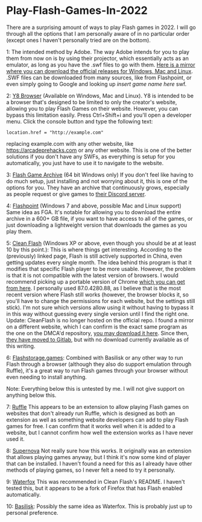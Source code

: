 # Play-Flash-Games-In-2022

There are a surprising amount of ways to play Flash games in 2022. I will go through all the options that I am personally aware of in no particular order (except ones I haven't personally tried are on the bottom). 

1: The intended method by Adobe.
The way Adobe intends for you to play them from now on is by using their projector, which essentially acts as an emulator, as long as you have the .swf files to go with them. [Here is a mirror where you can download the official releases for Windows, Mac and Linux](https://github.com/PokemonHacker1337/HackedFlashGames/releases/tag/(InsertVersionHere)). .SWF files can be downloaded from many sources, like from Flashpoint, or even simply going to Google and looking up *insert game name here* swf.

2: [Y8 Browser](https://www.y8.com/download-app) (Available on Windows, Mac and Linux).
Y8 is intended to be a browser that's designed to be limited to only the creator's website, allowing you to play Flash Games on their website. However, you can bypass this limitation easily. Press Ctrl+Shift+i and you'll open a developer menu. Click the console button and type the following text: 
```
location.href = "http://example.com"
```
replacing example.com with any other website, like https://arcadeprehacks.com or any other website. This is one of the better solutions if you don't have any SWFs, as everything is setup for you automatically, you just have to use it to navigate to the website. 

3: [Flash Game Archive](http://www.flashgamearchive.com/download-fga-software/) (64 bit Windows only)
If you don't feel like having to do much setup, just installing and not worrying about it, this is one of the options for you. They have an archive that continuously grows, especially as people request or give games to [their Discord server](https://discord.com/invite/h5PW6NqUvA).

4: [Flashpoint](https://bluemaxima.org/flashpoint/downloads/) (Windows 7 and above, possible Mac and Linux support)
Same idea as FGA. It's notable for allowing you to download the entire archive in a 600+ GB file, if you want to have access to all of the games, or just downloading a lightweight version that downloads the games as you play them. 

5: [Clean Flash](https://starfiles.co/file/0lvhEV9oldZE/CleanFlash34-0-0-184) (Windows XP or above, even though you should be at at least 10 by this point.):
This is where things get interesting. According to the (previously) linked page, Flash is still actively supported in China, even getting updates every single month. The idea behind this program is that it modifies that specific Flash player to be more usable. However, the problem is that it is not compatible with the latest version of browsers. I would recommend picking up a portable version of Chrome [which you can get from here](https://sourceforge.net/projects/portableapps/files/Google%20Chrome%20Portable/). I personally used 87.0.4280.88, as I believe that is the most recent version where Flash still works (however, the browser blocks it, so you'll have to change the permissions for each website, but the settings still stick). I'm not sure which versions allow using it without having to bypass it in this way without guessing every single version until I find the right one. 
Update: CleanFlash is no longer hosted on the official repo. I found a mirror on a different website, which I can confirm is the exact same program as the one on the DMCA'd repository, [you may download it here](https://starfiles.co/file/0lvhEV9oldZE/CleanFlash34-0-0-184). Since then, [they have moved to Gitlab](https://gitlab.com/cleanflash/installer), but with no download currently available as of this writing.

6: [Flashstorage.games](https://flashstorage.games):
Combined with Basilisk or any other way to run Flash through a browser (although they also do support emulation through Ruffle), it's a great way to run Flash games through your browser without even needing to install anything. 

Note: Everything below this is untested by me. I will not give support on anything below this.

7: [Ruffle](https://ruffle.rs/#downloads)
This appears to be an extension to allow playing Flash games on websites that don't already run Ruffle, which is designed as both an extension as well as something website developers can add to play Flash games for free. I can confirm that it works well when it is added to a website, but I cannot confirm how well the extension works as I have never used it.

8: [Supernova](https://www.getsupernova.com/extension/)
Not really sure how this works. It originally was an extension that allows playing games anyway, but I think it's now some kind of player that can be installed. I haven't found a need for this as I already have other methods of playing games, so I never felt a need to try it personally. 

9: [Waterfox](https://www.waterfox.net/download/)
This was recommended in Clean Flash's README. I haven't tested this, but it appears to be a fork of Firefox that has Flash enabled automatically.

10: [Basilisk](https://basilisk-browser.org/download.shtml):
Possibly the same idea as Waterfox. This is probably just up to personal preference.

